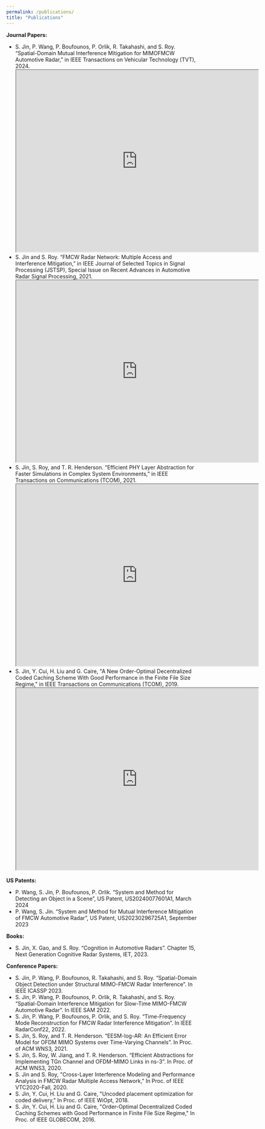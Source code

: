 ```yaml
---
permalink: /publications/
title: "Publications"
---
```


**Journal Papers:**
- S. Jin, P. Wang, P. Boufounos, P. Orlik, R. Takahashi, and S. Roy. “Spatial-Domain Mutual Interference Mitigation for MIMOFMCW
Automotive Radar,” in IEEE Transactions on Vehicular Technology (TVT), 2024.
  <iframe src="https://drive.google.com/file/d/1ptCX9sBf74aHiO08kfAQOEUdKrxJiLff/preview" width="640" height="480" allow="autoplay"></iframe>
- S. Jin and S. Roy. “FMCW Radar Network: Multiple Access and Interference Mitigation,” in IEEE Journal of Selected Topics
in Signal Processing (JSTSP), Special Issue on Recent Advances in Automotive Radar Signal Processing, 2021.
  <iframe src="https://drive.google.com/file/d/15xtbuzowHXJ4-tY3twLHdWIS_Y20BG29/preview" width="640" height="480" allow="autoplay"></iframe>
- S. Jin, S. Roy, and T. R. Henderson. “Efficient PHY Layer Abstraction for Faster Simulations in Complex System
Environments,” in IEEE Transactions on Communications (TCOM), 2021.
  <iframe src="https://drive.google.com/file/d/1fTIKp1ePIIyv1a6l50cNKU9AAJRd1kW0/preview" width="640" height="480" allow="autoplay"></iframe>
- S. Jin, Y. Cui, H. Liu and G. Caire, "A New Order-Optimal Decentralized Coded Caching Scheme With Good Performance in
the Finite File Size Regime," in IEEE Transactions on Communications (TCOM), 2019.
  <iframe src="https://drive.google.com/file/d/1p0lC_-_3_vWWR7D_EyHWGJgGNGCRYQUb/preview" width="640" height="480" allow="autoplay"></iframe>

**US Patents:**
- P. Wang, S. Jin, P. Boufounos, P. Orlik. “System and Method for Detecting an Object in a Scene”, US Patent,
US20240077601A1, March 2024
- P. Wang, S. Jin. “System and Method for Mutual Interference Mitigation of FMCW Automotive Radar”, US Patent,
US20230296725A1, September 2023

**Books:**
- S. Jin, X. Gao, and S. Roy. “Cognition in Automotive Radars”. Chapter 15, Next Generation Cognitive Radar Systems, IET, 2023.

**Conference Papers:**
- S. Jin, P. Wang, P. Boufounos, R. Takahashi, and S. Roy. “Spatial-Domain Object Detection under Structural MIMO-FMCW
Radar Interference”. In IEEE ICASSP 2023.
- S. Jin, P. Wang, P. Boufounos, P. Orlik, R. Takahashi, and S. Roy. “Spatial-Domain Interference Mitigation for Slow-Time
MIMO-FMCW Automotive Radar”. In IEEE SAM 2022.
- S. Jin, P. Wang, P. Boufounos, P. Orlik, and S. Roy. “Time-Frequency Mode Reconstruction for FMCW Radar Interference
Mitigation”. In IEEE RadarConf22, 2022.
- S. Jin, S. Roy, and T. R. Henderson. “EESM-log-AR: An Efficient Error Model for OFDM MIMO Systems over Time-Varying
Channels”. In Proc. of ACM WNS3, 2021.
- S. Jin, S. Roy, W. Jiang, and T. R. Henderson. “Efficient Abstractions for Implementing TGn Channel and OFDM-MIMO Links
in ns-3”. In Proc. of ACM WNS3, 2020.
- S. Jin and S. Roy, "Cross-Layer Interference Modeling and Performance Analysis in FMCW Radar Multiple Access Network,"
In Proc. of IEEE VTC2020-Fall, 2020.
- S. Jin, Y. Cui, H. Liu and G. Caire, "Uncoded placement optimization for coded delivery," In Proc. of IEEE WiOpt, 2018.
- S. Jin, Y. Cui, H. Liu and G. Caire, "Order-Optimal Decentralized Coded Caching Schemes with Good Performance in Finite
File Size Regime," In Proc. of IEEE GLOBECOM, 2016.

